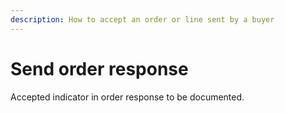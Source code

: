 ```yaml
---
description: How to accept an order or line sent by a buyer
---
```


# Send order response

Accepted indicator in order response to be documented.

